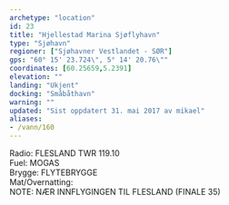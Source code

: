 ```yaml
---
archetype: "location"
id: 23
title: "Hjellestad Marina Sjøflyhavn"
type: "Sjøhavn"
regioner: ["Sjøhavner Vestlandet - SØR"]
gps: "60° 15' 23.724\", 5° 14' 20.76\""
coordinates: [60.25659,5.2391]
elevation: ""
landing: "Ukjent"
docking: "Småbåthavn"
warning: ""
updated: "Sist oppdatert 31. mai 2017 av mikael"
aliases:
- /vann/160
---
```


Radio:  FLESLAND TWR 119.10\
Fuel:  MOGAS\
Brygge: FLYTEBRYGGE\
Mat/Overnatting:\
NOTE: NÆR INNFLYGINGEN TIL FLESLAND (FINALE 35)
